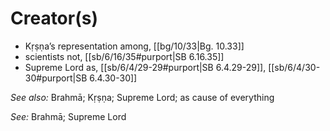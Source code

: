 # Creator(s)

* Kṛṣṇa’s representation among, [[bg/10/33|Bg. 10.33]]
* scientists not, [[sb/6/16/35#purport|SB 6.16.35]]
* Supreme Lord as, [[sb/6/4/29-29#purport|SB 6.4.29-29]], [[sb/6/4/30-30#purport|SB 6.4.30-30]]

*See also:* Brahmā; Kṛṣṇa; Supreme Lord; as cause of everything

*See:* Brahmā; Supreme Lord
